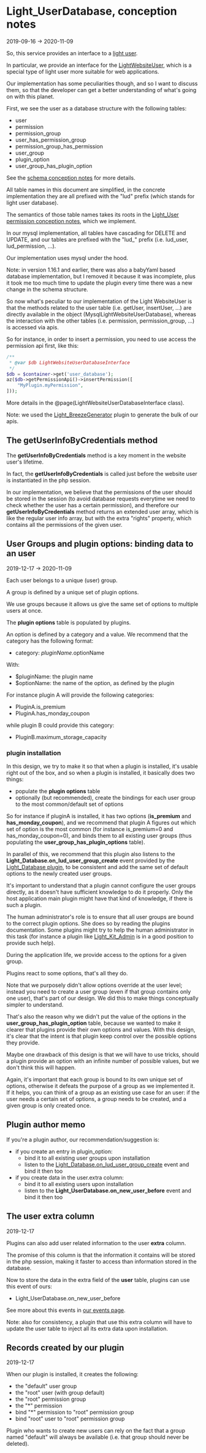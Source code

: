 Light_UserDatabase, conception notes
===================
2019-09-16 -> 2020-11-09



So, this service provides an interface to a [light user](https://github.com/lingtalfi/Light_User).


In particular, we provide an interface for the [LightWebsiteUser](https://github.com/lingtalfi/Light_User/blob/master/doc/api/Ling/Light_User/LightWebsiteUser.md), which is a special type of light user more suitable
for web applications.



Our implementation has some peculiarities though, and so I want to discuss them, so that the developer can get
a better understanding of what's going on with this planet.



First, we see the user as a database structure with the following tables:


- user
- permission
- permission_group
- user_has_permission_group
- permission_group_has_permission
- user_group
- plugin_option
- user_group_has_plugin_option



See the [schema conception notes](https://github.com/lingtalfi/Light_UserDatabase/blob/master/doc/pages/schema-conception-notes.md) for more details.

All table names in this document are simplified, in the concrete implementation they are all prefixed with the "lud" prefix (which stands for light user database).



The semantics of those table names takes its roots in the [Light_User permission conception notes](https://github.com/lingtalfi/Light_User/blob/master/doc/pages/permission-conception-notes.md),
which we implement.

In our mysql implementation, all tables have cascading for DELETE and UPDATE,
and our tables are prefixed with the "lud_" prefix (i.e. lud_user, lud_permission, ...).


Our implementation uses mysql under the hood.

Note: in version 1.16.1 and earlier, there was also a babyYaml based database implementation, 
but I removed it because it was incomplete, plus it took me too much time to update the plugin every time there was a new change in the schema structure.


So now what's peculiar to our implementation of the Light WebsiteUser is that the methods related to the 
user table (i.e. getUser, insertUser, ...) are directly available in the object (MysqlLightWebsiteUserDatabase), whereas the interaction
with the other tables (i.e. permission, permission_group, ...) is accessed via apis.

So for instance, in order to insert a permission, you need to use access the permission api first, like this:

```php
/**
 * @var $db LightWebsiteUserDatabaseInterface
 */
$db = $container->get('user_database');
az($db->getPermissionApi()->insertPermission([
    "MyPlugin.myPermission",
]));
```

More details in the @page(LightWebsiteUserDatabaseInterface class).


Note: we used the [Light_BreezeGenerator](https://github.com/lingtalfi/Light_BreezeGenerator) plugin to generate the bulk of our apis.


 


The getUserInfoByCredentials method
--------------

The **getUserInfoByCredentials** method is a key moment in the website user's lifetime.

In fact, the **getUserInfoByCredentials** is called just before the website user is instantiated in the php session.

In our implementation, we believe that the permissions of the user should be stored in the session (to avoid database requests
everytime we need to check whether the user has a certain permission), and therefore
our **getUserInfoByCredentials** method returns an extended user array, which is like the regular user info array,
but with the extra "rights" property, which contains all the permissions of the given user.








User Groups and plugin options: binding data to an user
-----------------
2019-12-17 -> 2020-11-09

Each user belongs to a unique (user) group.

A group is defined by a unique set of plugin options.

We use groups because it allows us give the same set of options to multiple users at once.

The **plugin options** table is populated by plugins.


An option is defined by a category and a value.
We recommend that the category has the following format:

- category: $pluginName.$optionName

With:
- $pluginName: the plugin name
- $optionName: the name of the option, as defined by the plugin


For instance plugin A will provide the following categories:

- PluginA.is_premium 
- PluginA.has_monday_coupon

while plugin B could provide this category:

- PluginB.maximum_storage_capacity



### plugin installation


In this design, we try to make it so that when a plugin is installed, it's usable right out of the box,
and so when a plugin is installed, it basically does two things:

- populate the **plugin options** table 
- optionally (but recommended), create the bindings for each user group to the most common/default set of options


So for instance if pluginA is installed, it has two options (**is_premium** and **has_monday_coupon**), and we recommend
that plugin A figures out which set of option is the most common (for instance is_premium=0 and has_monday_coupon=0),
and binds them to all existing user groups (thus populating the **user_group_has_plugin_options** table).

In parallel of this, we recommend that this plugin also listens to the **Light_Database.on_lud_user_group_create** event
provided by the [Light_Database plugin](https://github.com/lingtalfi/Light_Database), to be consistent and add the same set of default options to the newly created user groups.  


It's important to understand that a plugin cannot configure the user groups directly, as it doesn't have sufficient knowledge to do it properly.
Only the host application main plugin might have that kind of knowledge, if there is such a plugin.

The human administrator's role is to ensure that all user groups are bound to the correct plugin options. 
She does so by reading the plugins documentation.
Some plugins might try to help the human administrator in this task (for instance a plugin like [Light_Kit_Admin](https://github.com/lingtalfi/Light_Kit_Admin) is in a good position to provide such help). 


During the application life, we provide access to the options for a given group.

Plugins react to some options, that's all they do.

Note that we purposely didn't allow options override at the user level; instead you need to create a user group (even if that group contains only one user), that's part of our design.
We did this to make things conceptually simpler to understand.
 
That's also the reason why we didn't put the value of the options in the **user_group_has_plugin_option** table, because we wanted to make it clearer that plugins provide their own options and values.
With this design, it's clear that the intent is that plugin keep control over the possible options they provide.

Maybe one drawback of this design is that we will have to use tricks, should a plugin provide an option with an infinite number of possible values, but
we don't think this will happen.


Again, it's important that each group is bound to its own unique set of options, otherwise it defeats the purpose of a group as we implemented it.
If it helps, you can think of a group as an existing use case for an user: if the user needs a certain set of options, a group needs to be created,
and a given group is only created once.
 
 


Plugin author memo
---------------

If you're a plugin author, our recommendation/suggestion is:

- if you create an entry in plugin_option:
    - bind it to all existing user groups upon installation
    - listen to the [Light_Database.on_lud_user_group_create](https://github.com/lingtalfi/Light_Database/blob/master/personal/mydoc/pages/events.md) event and bind it then too
- if you create data in the user.extra column:
    - bind it to all existing users upon installation
    - listen to the **Light_UserDatabase.on_new_user_before** event and bind it then too


    


The user extra column
---------------
2019-12-17

Plugins can also add user related information to the user **extra** column.

The promise of this column is that the information it contains will be stored in the php session, making it faster to access than
information stored in the database.


Now to store the data in the extra field of the **user** table, plugins can use this event of ours:

- Light_UserDatabase.on_new_user_before

See more about this events in [our events page](https://github.com/lingtalfi/Light_UserDatabase/blob/master/personal/mydoc/pages/events.md).


Note: also for consistency, a plugin that use this extra column will have to update the user table to inject all its extra data upon installation. 





 
 
Records created by our plugin
-----------
2019-12-17


When our plugin is installed, it creates the following:

- the "default" user group
- the "root" user (with group default)
- the "root" permission group
- the "*" permission
- bind "*" permission to "root" permission group
- bind "root" user to "root" permission group


Plugin who wants to create new users can rely on the fact that a group named "default" will always be available (i.e. that group
should never be deleted).




